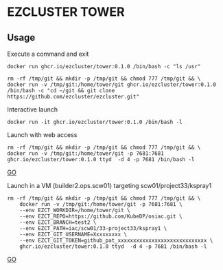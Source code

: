 
# EZCLUSTER TOWER

## Usage

Execute a command and exit

```
docker run ghcr.io/ezcluster/tower:0.1.0 /bin/bash -c "ls /usr"
```

```
rm -rf /tmp/git && mkdir -p /tmp/git && chmod 777 /tmp/git && \
docker run -v /tmp/git:/home/tower/git ghcr.io/ezcluster/tower:0.1.0 /bin/bash -c "cd ~/git && git clone https://github.com/ezcluster/ezcluster.git"
```

Interactive launch

```
docker run -it ghcr.io/ezcluster/tower:0.1.0 /bin/bash -l
```

Launch with web access

```
rm -rf /tmp/git && mkdir -p /tmp/git && chmod 777 /tmp/git && \
docker run -v /tmp/git:/home/tower/git -p 7681:7681 ghcr.io/ezcluster/tower:0.1.0 ttyd  -d 4 -p 7681 /bin/bash -l
```

[GO](http://localhost:7681)


Launch in a VM (builder2.ops.scw01) targeting scw01/project33/kspray1

```
rm -rf /tmp/git && mkdir -p /tmp/git && chmod 777 /tmp/git && \
    docker run -v /tmp/git:/home/tower/git -p 7681:7681 \
    --env EZCT_WORKDIR=/home/tower/git \
    --env EZCT_REPO=https://github.com/KubeDP/osiac.git \
    --env EZCT_BRANCH=test2 \
    --env EZCT_PATH=iac/scw01/33-project33/kspray1 \
    --env EZCT_GIT_USERNAME=Xxxxxxxxx \
    --env EZCT_GIT_TOKEN=github_pat_xxxxxxxxxxxxxxxxxxxxxxxxxxxxx \
    ghcr.io/ezcluster/tower:0.1.0 ttyd  -d 4 -p 7681 /bin/bash -l
```



[GO](http://builder2.ops.scw01:7681)
